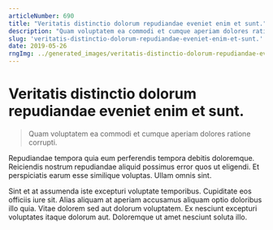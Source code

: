 ```yaml
---
articleNumber: 690
title: "Veritatis distinctio dolorum repudiandae eveniet enim et sunt."
description: "Quam voluptatem ea commodi et cumque aperiam dolores ratione corrupti."
slug: 'veritatis-distinctio-dolorum-repudiandae-eveniet-enim-et-sunt.'
date: 2019-05-26
rngImg: ../generated_images/veritatis-distinctio-dolorum-repudiandae-eveniet-enim-et-sunt..jpg
---
```


# Veritatis distinctio dolorum repudiandae eveniet enim et sunt.

> Quam voluptatem ea commodi et cumque aperiam dolores ratione corrupti.

Repudiandae tempora quia eum perferendis tempora debitis doloremque. Reiciendis nostrum repudiandae aliquid possimus error quos ut eligendi. Et perspiciatis earum esse similique voluptas. Ullam omnis sint.
 Sint et at assumenda iste excepturi voluptate temporibus. Cupiditate eos officiis iure sit. Alias aliquam at aperiam accusamus aliquam optio doloribus illo quia. Vitae dolorem sed aut dolorum voluptatem. Ex nesciunt excepturi voluptates itaque dolorum aut. Doloremque ut amet nesciunt soluta illo.
